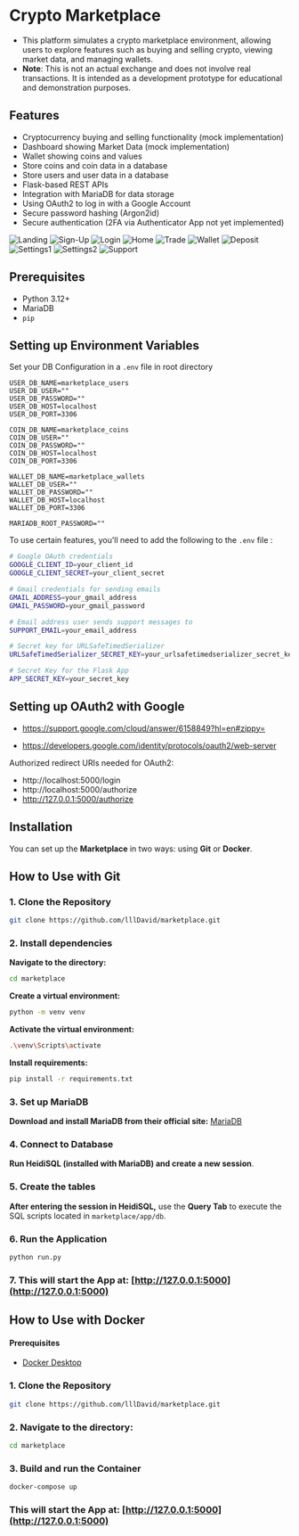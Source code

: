 # Crypto Marketplace

- This platform simulates a crypto marketplace environment, allowing users to explore features such as buying and selling crypto, viewing market data, and managing wallets. 
- **Note**: This is not an actual exchange and does not involve real transactions. It is intended as a development prototype for educational and demonstration purposes.

## Features
- Cryptocurrency buying and selling functionality (mock implementation)
- Dashboard showing Market Data (mock implementation)
- Wallet showing coins and values 
- Store coins and coin data in a database
- Store users and user data in a database
- Flask-based REST APIs
- Integration with MariaDB for data storage 
- Using OAuth2 to log in with a Google Account
- Secure password hashing (Argon2id) 
- Secure authentication (2FA via Authenticator App not yet implemented) 

![Landing](images/landing.png)
![Sign-Up](images/signup.png)
![Login](images/login.png)
![Home](images/home.png)
![Trade](images/trade.png)
![Wallet](images/wallet.png)
![Deposit](images/deposit.png)
![Settings1](images/settings.png)
![Settings2](images/settings2.png)
![Support](images/support.png)



## Prerequisites
- Python 3.12+
- MariaDB
- `pip`

## Setting up Environment Variables
Set your DB Configuration in a `.env` file in root directory

```env
USER_DB_NAME=marketplace_users
USER_DB_USER=""
USER_DB_PASSWORD=""
USER_DB_HOST=localhost
USER_DB_PORT=3306

COIN_DB_NAME=marketplace_coins
COIN_DB_USER=""
COIN_DB_PASSWORD=""
COIN_DB_HOST=localhost
COIN_DB_PORT=3306

WALLET_DB_NAME=marketplace_wallets
WALLET_DB_USER=""
WALLET_DB_PASSWORD=""
WALLET_DB_HOST=localhost
WALLET_DB_PORT=3306

MARIADB_ROOT_PASSWORD=""
```
To use certain features, you'll need to add the following to the `.env` file : 

```bash
# Google OAuth credentials
GOOGLE_CLIENT_ID=your_client_id
GOOGLE_CLIENT_SECRET=your_client_secret

# Gmail credentials for sending emails
GMAIL_ADDRESS=your_gmail_address
GMAIL_PASSWORD=your_gmail_password

# Email address user sends support messages to
SUPPORT_EMAIL=your_email_address

# Secret key for URLSafeTimedSerializer
URLSafeTimedSerializer_SECRET_KEY=your_urlsafetimedserializer_secret_key

# Secret Key for the Flask App
APP_SECRET_KEY=your_secret_key

```

## Setting up OAuth2 with Google

- https://support.google.com/cloud/answer/6158849?hl=en#zippy=

- https://developers.google.com/identity/protocols/oauth2/web-server

Authorized redirect URIs needed for OAuth2:

- http://localhost:5000/login
- http://localhost:5000/authorize
- http://127.0.0.1:5000/authorize


## Installation

You can set up the **Marketplace** in two ways: using **Git** or **Docker**.

## How to Use with Git

### 1. Clone the Repository

```bash
git clone https://github.com/lllDavid/marketplace.git
```

### 2. Install dependencies

**Navigate to the directory:**
```bash
cd marketplace
```

**Create a virtual environment:**
```bash
python -m venv venv
```


**Activate the virtual environment:**
```bash
.\venv\Scripts\activate
```


**Install requirements:**
```bash
pip install -r requirements.txt
```


### 3. Set up MariaDB

**Download and install MariaDB from their official site:**
    [MariaDB](https://mariadb.com/downloads/)


### 4. Connect to Database

**Run HeidiSQL (installed with MariaDB) and create a new session**.

### 5. Create the tables

**After entering the session in HeidiSQL,** use the **Query Tab** to execute the SQL scripts located in `marketplace/app/db`.

### 6. Run the Application

```bash
python run.py
```

### 7. This will start the App at: [http://127.0.0.1:5000](http://127.0.0.1:5000)

## How to Use with Docker

#### Prerequisites
- [Docker Desktop](https://www.docker.com/products/docker-desktop/)

### 1. Clone the Repository

```bash
git clone https://github.com/lllDavid/marketplace.git
```
### 2. **Navigate to the directory:**
```bash
cd marketplace
```
### 3. Build and run the Container

```bash
docker-compose up 
```
### This will start the App at: [http://127.0.0.1:5000](http://127.0.0.1:5000)
